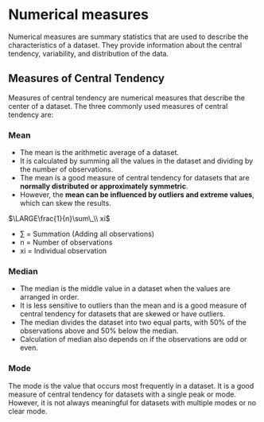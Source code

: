 # Numerical measures

Numerical measures are summary statistics that are used to describe the
characteristics of a dataset. They provide information about the central
tendency, variability, and distribution of the data.

## Measures of Central Tendency

Measures of central tendency are numerical measures that describe the
center of a dataset. The three commonly used measures of central
tendency are:

### Mean

-   The mean is the arithmetic average of a dataset.
-   It is calculated by summing all the values in the dataset and
    dividing by the number of observations.
-   The mean is a good measure of central tendency for datasets that are
    **normally distributed or approximately symmetric**.
-   However, the **mean can be influenced by outliers and extreme
    values**, which can skew the results.

$\LARGE\frac{1}{n}\sum\_\\ xi$

-   ∑ = Summation (Adding all observations)
-   n = Number of observations
-   xi = Individual observation

### Median

-   The median is the middle value in a dataset when the values are
    arranged in order.
-   It is less sensitive to outliers than the mean and is a good measure
    of central tendency for datasets that are skewed or have outliers.
-   The median divides the dataset into two equal parts, with 50% of the
    observations above and 50% below the median.
-   Calculation of median also depends on if the observations are odd or
    even.

### Mode

The mode is the value that occurs most frequently in a dataset. It is a
good measure of central tendency for datasets with a single peak or
mode. However, it is not always meaningful for datasets with multiple
modes or no clear mode.
